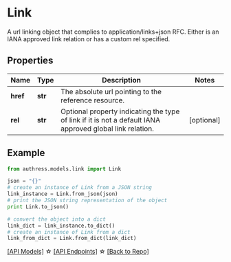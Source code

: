 # Link

A url linking object that complies to application/links+json RFC. Either is an IANA approved link relation or has a custom rel specified.

## Properties
Name | Type | Description | Notes
------------ | ------------- | ------------- | -------------
**href** | **str** | The absolute url pointing to the reference resource. | 
**rel** | **str** | Optional property indicating the type of link if it is not a default IANA approved global link relation. | [optional] 

## Example

```python
from authress.models.link import Link

json = "{}"
# create an instance of Link from a JSON string
link_instance = Link.from_json(json)
# print the JSON string representation of the object
print Link.to_json()

# convert the object into a dict
link_dict = link_instance.to_dict()
# create an instance of Link from a dict
link_from_dict = Link.from_dict(link_dict)
```
[[API Models]](./README.md#documentation-for-models) ☆ [[API Endpoints]](./README.md#documentation-for-api-endpoints) ☆ [[Back to Repo]](../README.md)


